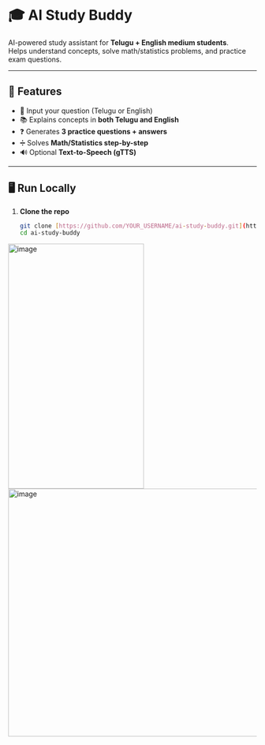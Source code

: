 # 🎓 AI Study Buddy

AI-powered study assistant for **Telugu + English medium students**.  
Helps understand concepts, solve math/statistics problems, and practice exam questions.

---

## 🚀 Features
- 📝 Input your question (Telugu or English)
- 📚 Explains concepts in **both Telugu and English**
- ❓ Generates **3 practice questions + answers**
- ➗ Solves **Math/Statistics step-by-step**
- 🔊 Optional **Text-to-Speech (gTTS)**

---

## 🖥️ Run Locally

1. **Clone the repo**
   ```bash
   git clone [https://github.com/YOUR_USERNAME/ai-study-buddy.git](https://github.com/RAGHAVENDRARAO7/-AI-Study-Buddy/commits?author=RAGHAVENDRARAO7)
   cd ai-study-buddy

<img width="275" height="496" alt="image" src="https://github.com/user-attachments/assets/d740c232-3705-483c-89e9-d01e7e97a06e" />


<img width="959" height="502" alt="image" src="https://github.com/user-attachments/assets/0164eb50-1c73-4d50-a468-8eb4235e23b3" />


